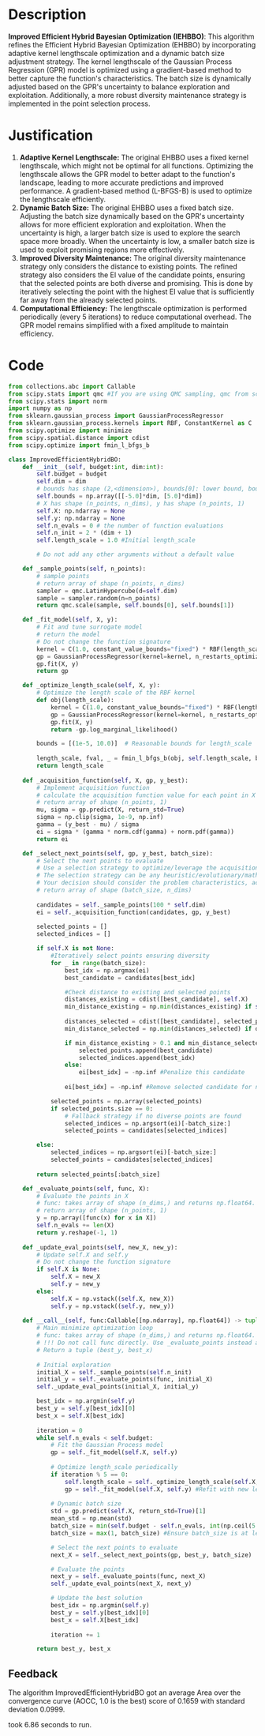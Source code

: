 # Description
**Improved Efficient Hybrid Bayesian Optimization (IEHBBO)**: This algorithm refines the Efficient Hybrid Bayesian Optimization (EHBBO) by incorporating adaptive kernel lengthscale optimization and a dynamic batch size adjustment strategy. The kernel lengthscale of the Gaussian Process Regression (GPR) model is optimized using a gradient-based method to better capture the function's characteristics. The batch size is dynamically adjusted based on the GPR's uncertainty to balance exploration and exploitation. Additionally, a more robust diversity maintenance strategy is implemented in the point selection process.

# Justification
1.  **Adaptive Kernel Lengthscale:** The original EHBBO uses a fixed kernel lengthscale, which might not be optimal for all functions. Optimizing the lengthscale allows the GPR model to better adapt to the function's landscape, leading to more accurate predictions and improved performance. A gradient-based method (L-BFGS-B) is used to optimize the lengthscale efficiently.
2.  **Dynamic Batch Size:** The original EHBBO uses a fixed batch size. Adjusting the batch size dynamically based on the GPR's uncertainty allows for more efficient exploration and exploitation. When the uncertainty is high, a larger batch size is used to explore the search space more broadly. When the uncertainty is low, a smaller batch size is used to exploit promising regions more effectively.
3.  **Improved Diversity Maintenance:** The original diversity maintenance strategy only considers the distance to existing points. The refined strategy also considers the EI value of the candidate points, ensuring that the selected points are both diverse and promising. This is done by iteratively selecting the point with the highest EI value that is sufficiently far away from the already selected points.
4.  **Computational Efficiency:** The lengthscale optimization is performed periodically (every 5 iterations) to reduce computational overhead. The GPR model remains simplified with a fixed amplitude to maintain efficiency.

# Code
```python
from collections.abc import Callable
from scipy.stats import qmc #If you are using QMC sampling, qmc from scipy is encouraged. Remove this line if you have better alternatives.
from scipy.stats import norm
import numpy as np
from sklearn.gaussian_process import GaussianProcessRegressor
from sklearn.gaussian_process.kernels import RBF, ConstantKernel as C
from scipy.optimize import minimize
from scipy.spatial.distance import cdist
from scipy.optimize import fmin_l_bfgs_b

class ImprovedEfficientHybridBO:
    def __init__(self, budget:int, dim:int):
        self.budget = budget
        self.dim = dim
        # bounds has shape (2,<dimension>), bounds[0]: lower bound, bounds[1]: upper bound
        self.bounds = np.array([[-5.0]*dim, [5.0]*dim])
        # X has shape (n_points, n_dims), y has shape (n_points, 1)
        self.X: np.ndarray = None
        self.y: np.ndarray = None
        self.n_evals = 0 # the number of function evaluations
        self.n_init = 2 * (dim + 1)
        self.length_scale = 1.0 #Initial length_scale

        # Do not add any other arguments without a default value

    def _sample_points(self, n_points):
        # sample points
        # return array of shape (n_points, n_dims)
        sampler = qmc.LatinHypercube(d=self.dim)
        sample = sampler.random(n=n_points)
        return qmc.scale(sample, self.bounds[0], self.bounds[1])

    def _fit_model(self, X, y):
        # Fit and tune surrogate model 
        # return the model
        # Do not change the function signature
        kernel = C(1.0, constant_value_bounds="fixed") * RBF(length_scale=self.length_scale, length_scale_bounds="fixed")
        gp = GaussianProcessRegressor(kernel=kernel, n_restarts_optimizer=0, alpha=1e-5)
        gp.fit(X, y)
        return gp

    def _optimize_length_scale(self, X, y):
        # Optimize the length scale of the RBF kernel
        def obj(length_scale):
            kernel = C(1.0, constant_value_bounds="fixed") * RBF(length_scale=length_scale, length_scale_bounds="fixed")
            gp = GaussianProcessRegressor(kernel=kernel, n_restarts_optimizer=0, alpha=1e-5)
            gp.fit(X, y)
            return -gp.log_marginal_likelihood()

        bounds = [(1e-5, 10.0)]  # Reasonable bounds for length_scale
        
        length_scale, fval, _ = fmin_l_bfgs_b(obj, self.length_scale, bounds=bounds, approx_grad=True)
        return length_scale
    
    def _acquisition_function(self, X, gp, y_best):
        # Implement acquisition function 
        # calculate the acquisition function value for each point in X
        # return array of shape (n_points, 1)
        mu, sigma = gp.predict(X, return_std=True)
        sigma = np.clip(sigma, 1e-9, np.inf)
        gamma = (y_best - mu) / sigma
        ei = sigma * (gamma * norm.cdf(gamma) + norm.pdf(gamma))
        return ei

    def _select_next_points(self, gp, y_best, batch_size):
        # Select the next points to evaluate
        # Use a selection strategy to optimize/leverage the acquisition function 
        # The selection strategy can be any heuristic/evolutionary/mathematical/hybrid methods.
        # Your decision should consider the problem characteristics, acquisition function, and the computational efficiency.
        # return array of shape (batch_size, n_dims)
        
        candidates = self._sample_points(100 * self.dim)
        ei = self._acquisition_function(candidates, gp, y_best)
        
        selected_points = []
        selected_indices = []

        if self.X is not None:
            #Iteratively select points ensuring diversity
            for _ in range(batch_size):
                best_idx = np.argmax(ei)
                best_candidate = candidates[best_idx]

                #Check distance to existing and selected points
                distances_existing = cdist([best_candidate], self.X)
                min_distance_existing = np.min(distances_existing) if self.X.size > 0 else np.inf
                
                distances_selected = cdist([best_candidate], selected_points) if selected_points else np.array([])
                min_distance_selected = np.min(distances_selected) if distances_selected.size > 0 else np.inf

                if min_distance_existing > 0.1 and min_distance_selected > 0.1:
                    selected_points.append(best_candidate)
                    selected_indices.append(best_idx)
                else:
                    ei[best_idx] = -np.inf #Penalize this candidate
                
                ei[best_idx] = -np.inf #Remove selected candidate for next iteration

            selected_points = np.array(selected_points)
            if selected_points.size == 0:
                # Fallback strategy if no diverse points are found
                selected_indices = np.argsort(ei)[-batch_size:]
                selected_points = candidates[selected_indices]

        else:
            selected_indices = np.argsort(ei)[-batch_size:]
            selected_points = candidates[selected_indices]
        
        return selected_points[:batch_size]

    def _evaluate_points(self, func, X):
        # Evaluate the points in X
        # func: takes array of shape (n_dims,) and returns np.float64.
        # return array of shape (n_points, 1)
        y = np.array([func(x) for x in X])
        self.n_evals += len(X)
        return y.reshape(-1, 1)
    
    def _update_eval_points(self, new_X, new_y):
        # Update self.X and self.y
        # Do not change the function signature
        if self.X is None:
            self.X = new_X
            self.y = new_y
        else:
            self.X = np.vstack((self.X, new_X))
            self.y = np.vstack((self.y, new_y))
    
    def __call__(self, func:Callable[[np.ndarray], np.float64]) -> tuple[np.float64, np.array]:
        # Main minimize optimization loop
        # func: takes array of shape (n_dims,) and returns np.float64. 
        # !!! Do not call func directly. Use _evaluate_points instead and be aware of the budget when calling it. !!!
        # Return a tuple (best_y, best_x)
        
        # Initial exploration
        initial_X = self._sample_points(self.n_init)
        initial_y = self._evaluate_points(func, initial_X)
        self._update_eval_points(initial_X, initial_y)

        best_idx = np.argmin(self.y)
        best_y = self.y[best_idx][0]
        best_x = self.X[best_idx]
        
        iteration = 0
        while self.n_evals < self.budget:
            # Fit the Gaussian Process model
            gp = self._fit_model(self.X, self.y)
            
            # Optimize length_scale periodically
            if iteration % 5 == 0:
                self.length_scale = self._optimize_length_scale(self.X, self.y)
                gp = self._fit_model(self.X, self.y) #Refit with new length_scale
            
            # Dynamic batch size
            std = gp.predict(self.X, return_std=True)[1]
            mean_std = np.mean(std)
            batch_size = min(self.budget - self.n_evals, int(np.ceil(5 * (1 + mean_std)))) #Adjust batch size based on uncertainty
            batch_size = max(1, batch_size) #Ensure batch_size is at least 1

            # Select the next points to evaluate
            next_X = self._select_next_points(gp, best_y, batch_size)

            # Evaluate the points
            next_y = self._evaluate_points(func, next_X)
            self._update_eval_points(next_X, next_y)

            # Update the best solution
            best_idx = np.argmin(self.y)
            best_y = self.y[best_idx][0]
            best_x = self.X[best_idx]
            
            iteration += 1

        return best_y, best_x
```
## Feedback
 The algorithm ImprovedEfficientHybridBO got an average Area over the convergence curve (AOCC, 1.0 is the best) score of 0.1659 with standard deviation 0.0999.

took 6.86 seconds to run.